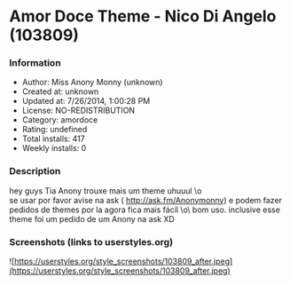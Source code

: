 # Amor Doce Theme - Nico Di Angelo (103809)

### Information
- Author: Miss Anony Monny (unknown)
- Created at: unknown
- Updated at: 7/26/2014, 1:00:28 PM
- License: NO-REDISTRIBUTION
- Category: amordoce
- Rating: undefined
- Total installs: 417
- Weekly installs: 0


### Description
hey guys Tia Anony trouxe mais um theme uhuuul \o\
se usar por favor avise na ask ( http://ask.fm/Anonymonny) e podem fazer pedidos de themes por la agora fica mais fácil \o\ bom uso.
inclusive esse theme foi um pedido de um Anony na ask XD


### Screenshots (links to userstyles.org)
![https://userstyles.org/style_screenshots/103809_after.jpeg](https://userstyles.org/style_screenshots/103809_after.jpeg)



